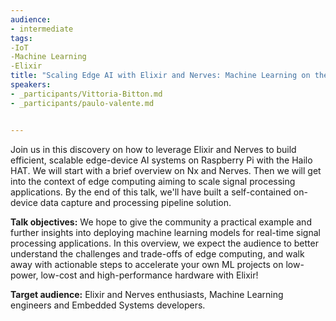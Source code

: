 ```yaml
---
audience:
- intermediate
tags:
-IoT
-Machine Learning
-Elixir
title: "Scaling Edge AI with Elixir and Nerves: Machine Learning on the Raspberry Pi and Hailo HAT"
speakers:
- _participants/Vittoria-Bitton.md
- _participants/paulo-valente.md


---
```

Join us in this discovery on how to leverage Elixir and Nerves to build efficient, scalable edge-device AI systems on Raspberry Pi with the Hailo HAT. We will start with a brief overview on Nx and Nerves. Then we will get into the context of edge computing aiming to scale signal processing applications. By the end of this talk, we'll have built a self-contained on-device data capture and processing pipeline solution.


**Talk objectives:**
We hope to give the community a practical example and further insights into deploying machine learning models for real-time signal processing applications. In this overview, we expect the audience to better understand the challenges and trade-offs of edge computing, and walk away with actionable steps to accelerate your own ML projects on low-power, low-cost and high-performance hardware with Elixir!

**Target audience:**
Elixir and Nerves enthusiasts, Machine Learning engineers and Embedded Systems developers.
